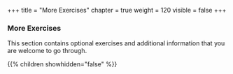 +++
title = "More Exercises"
chapter = true
weight = 120
visible = false
+++

### More Exercises

This section contains optional exercises and additional information that you are welcome to go through.

{{% children showhidden="false" %}}
